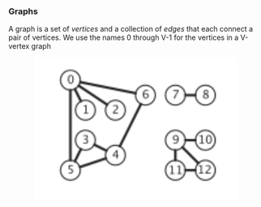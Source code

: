 ### Graphs
A graph is a set of *vertices* and a collection of *edges* that each connect a pair of vertices. We use the names 0 through V-1 for the vertices in a V-vertex graph

<p align="center">
<img width="80%" src="./pict/graph.png" />
<br>

